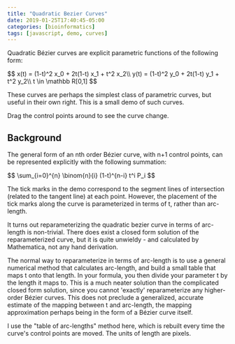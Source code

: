 ```yaml
---
title: "Quadratic Bezier Curves"
date: 2019-01-25T17:40:45-05:00
categories: [bioinformatics]
tags: [javascript, demo, curves]
---
```


Quadratic Bézier curves are explicit parametric functions of the following form:

<div>
$$
x(t) = (1-t)^2 x_0 + 2t(1-t) x_1 + t^2 x_2\\
y(t) = (1-t)^2 y_0 + 2t(1-t) y_1 + t^2 y_2\\
t \in \mathbb R[0,1]
$$
</div>

These curves are perhaps the simplest class of parametric curves, but useful in
their own right. This is a small demo of such curves.

Drag the control points around to see the curve change.

<canvas id="canvas" width="500" height="500"></canvas>

<script type="text/javascript" src="/js/bioinformatics/quadratic-bezier-curves.js"></script>

## Background

The general form of an nth order Bézier curve, with n+1 control points, can be
represented explicitly with the following summation:

<div>
$$
\sum_{i=0}^{n} \binom{n}{i} (1-t)^{n-i} t^i P_i
$$
</div>

The tick marks in the demo correspond to the segment lines of intersection
(related to the tangent line) at each point. However, the placement of the tick
marks along the curve is parameterized in terms of t, rather than arc-length.

It turns out reparameterizing the quadratic bezier curve in terms of arc-length
is non-trivial. There does exist a closed form solution of the reparameterized
curve, but it is quite unwieldy - and calculated by Mathematica, not any hand
derivation.

The normal way to reparameterize in terms of arc-length is to use a general
numerical method that calculates arc-length, and build a small table that maps t
onto that length. In your formula, you then divide your parameter t by the
length it maps to. This is a much neater solution than the complicated closed
form solution, since you cannot 'exactly' reparameterize any higher-order Bézier
curves. This does not preclude a generalized, accurate estimate of the mapping
between t and arc-length, the mapping approximation perhaps being in the form of
a Bézier curve itself.

I use the "table of arc-lengths" method here, which is rebuilt every time the
curve's control points are moved. The units of length are pixels.
